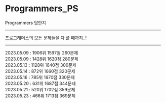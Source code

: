 # Programmers_PS

Programmers 답안지

---

프로그래머스의 모든 문제들을 다 풀 때까지..!

---

2023.05.09 : 1906위 1597점 260문제  
2023.05.09 : 1428위 1620점 280문제  
2023.05.13 : 1128위 1640점 300문제  
2023.05.14 : 872위 1660점 320문제  
2023.05.16 : 785위 1670점 330문제  
2023.05.20 : 631위 1687점 344문제  
2023.05.21 : 520위 1702점 359문제  
2023.05.23 : 466위 1713점 369문제
